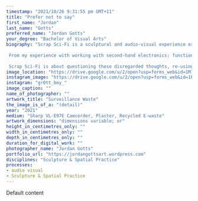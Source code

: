 ```yaml
---
timestamp: "2021/10/26 9:31:55 pm GMT+11"
title: "Prefer not to say"
first_name: "Jordan"
last_name: "Gotts"
preferred_name: "Jordan Gotts"
your_degree: "Bachelor of Visual Arts"
biography: "Scrap Sci-Fi is a sculptural and audio-visual experience exploring our unhealthy relationship with technology and of the creative process of art.
 
 From my experience with working with second-hand electronics; functioning or not and with working in a second-hand electronics store. I've observed how quick people are to throw away their old tech in place of the new and improved model. This has led itself to show peoples disregard towards how their products have been made or how they're discarded. This disregard carried onto the relationship between art and its process.
 
 Scrap Sci-Fi is about questioning these disregarded thoughts, re-using old technology, and confronting you with the creation of itself."
image_location: "https://drive.google.com/u/2/open?usp=forms_web&id=1M1EiCQCGJk-YfOgSIK7y-cUpOJd7_u9J"
instagram_image: "https://drive.google.com/u/2/open?usp=forms_web&id=1PNhjsrXnHJhGBFGb-gIpnQ6-k_jUO7qk"
instagram: "gr0tt_boy_"
image_caption: ""
name_of_photographer: ""
artwork_title: "Surveillance Waste"
the_image_is_of_a: "(detail)"
year: "2021"
medium: "Sharp VL-E97E Camcorder, Plaster, Recycled E-waste"
artwork_dimensions: "dimensions variable; or"
height_in_centimetres_only: ""
width_in_centimetres_only: ""
depth_in_centimetres_only: ""
duration_for_digital_work: ""
photographer_name: "Jordan Gotts"
portfolio_url: "https://jordangottsart.wordpress.com"
disciplines: "Sculpture & Spatial Practice"
processes:
- audio visual
- Sculpture & Spatial Practice
---
```


Default content